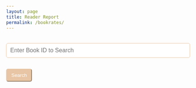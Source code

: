 ```yaml
---
layout: page
title: Reader Report
permalink: /bookrates/
---
```

<meta charset="UTF-8">
<meta name="viewport" content="width=device-width, initial-scale=1.0">
<title>Book Reviews</title>

<style>
  /* Styling for elements */
  .book-card {
    background-color: #E8C5A4/*#D4AFB9*/;
    /*color: #E5E7EB/*#BC4749*/;
    padding: 20px;
    max-width: 700px;
    margin: 20px auto;
    border-radius: 10px;
    box-shadow: 0 4px 8px rgba(0, 0, 0, 0.2);
    text-align: center;
  }
  .book-title {
    font-size: 24px;
    margin-bottom: 10px;
    color: #BC4749;
  }
  .book-author {
    font-size: 18px;
    color: #E5E7EB/*#BC4749*/;
  }
  .book-cover {
    width: 400px;
    height: 600px;
    border-radius: 5px;
    margin: 20px auto;
  }
  .comments-heading {
    color: #fff;
    margin-top: 20px;
  }
  .comment-section {
    background-color: #a57e5a/*#BC4749*/;
    color: white;
    padding: 15px;
    border-radius: 5px;
    text-align: left;
    margin-top: 15px;
  }
  .submit-comment {
    display: block;
    margin-top: 10px;
    background-color: #E8C5A4/*#C45A5C*/;
    border-color: #E8C5A4/*none*/;
    color: white;
    padding: 8px 12px;
    border-radius: 5px;
    cursor: pointer;
    text-align: left;
  }

  .submit-comment:hover {
      background-color: #500A0A/*#72db8e*/;
      transition: 0.3s;
  }

  .comment-box {
    border-bottom: 1px solid #cce7ff;
    padding: 10px;
    margin-top: 10px;
    background-color: #E8C5A4 /*#873132*/;
    border-radius: 5px;
  }
  .comment-text {
    color: white;
  }
  .search-bar {
    width: 100%;
    max-width: 500px;
    margin: 20px auto;
    padding: 10px;
    font-size: 16px;
    border-radius: 5px;
    border: 1px solid #E8C5A4/*#C45A5C*/;
    color: #500A0A;
  }

  input, textarea {
    /*width: 75%;*/
    padding: 5px;
    margin-bottom: 5px;
    border: 1px solid #ccc;
    border-radius: 4px;
    font-size: 12px;
  }

</style>

<div class="search-container">
  <input type="number" id="bookIdSearch" class="search-bar" placeholder="Enter Book ID to Search" />
  <button id="searchButton" class="submit-comment">Search</button>
</div>

<div id="bookContainer">
  <!-- Book content will be dynamically added here -->
</div>

<script type="module">
  import { pythonURI, fetchOptions } from "{{site.baseurl}}/assets/js/api/config.js";
  
  let currentBook = {};

  // Fetch random book from backend (Flask API)
  function fetchRandomBook() {
    fetch(`${pythonURI}/api/random_book`, fetchOptions)
      .then(response => response.json())
      .then(data => {
        if (data && data.title) {
          currentBook = data;
          const bookTitle = data.title;
          const bookAuthor = data.author || 'Unknown Author';
          const bookGenre = data.genre || 'Unknown Genre';
          const bookDescription = data.description || 'No description available';
          const coverUrl = data.cover_url || 'default-image.jpg';

          displayBookInfo(data.id, bookTitle, bookAuthor, bookGenre, bookDescription, coverUrl);
          fetchComments(); // Fetch comments from backend
        } else {
          alert('No book data found.');
        }
      })
      .catch(error => {
        console.error('Error fetching book data:', error);
        alert('Failed to fetch book information.');
      });
  }

  // Fetch book by ID
  function fetchBookById(bookId) {
    fetch(`${pythonURI}/api/books/${bookId}`, fetchOptions)
      .then(response => response.json())
      .then(data => {
        if (data && data.title) {
          currentBook = data;
          const bookTitle = data.title;
          const bookAuthor = data.author || 'Unknown Author';
          const bookGenre = data.genre || 'Unknown Genre';
          const bookDescription = data.description || 'No description available';
          const coverUrl = data.cover_url || 'default-image.jpg';

          displayBookInfo(data.id, bookTitle, bookAuthor, bookGenre, bookDescription, coverUrl);
          fetchComments(); // Fetch comments from backend
        } else {
          alert('Book not found.');
        }
      })
      .catch(error => {
        console.error('Error fetching book data:', error);
        alert('Failed to fetch book information.');
      });
  }

  // Display the book information
  function displayBookInfo(id, title, author, genre, description, cover_url) {
    document.getElementById('bookContainer').innerHTML = ` 
      <div class="book-card">
        <h3 class="book-title">Book ID: ${id} - ${title}</h3>
        <img src="${cover_url}" alt="Book Cover" class="book-cover" />
        <p class="book-author">by ${author}</p>
        <p class="book-genre">Genre: ${genre}</p>
        <p class="book-description">Description: ${description}</p>
        <h4 class="comments-heading">Comments:</h4>
        <div id="commentSection" class="comment-section">
          <label for="bookIdInput">Book ID:</label>
          <input type="number" id="bookIdInput" value="${id}" disabled />

          <label for="userIdInput">User ID:</label>
          <input type="number" id="userIdInput" placeholder="Enter your User ID" />
          <br>
          <textarea id="commentInput" placeholder="Add a comment..."></textarea>
          <button id="submitCommentBtn" class="submit-comment">Submit</button>
          <div id="commentsList"></div>
        </div>
      </div>
    `;

    // Add event listener for the submit button
    const submitButton = document.getElementById('submitCommentBtn');
    submitButton.addEventListener('click', addComment);
  }


  // Fetch comments from the backend
  function fetchComments() {
    fetch(`${pythonURI}/api/comments?book_id=${currentBook.id}`, fetchOptions)
      .then(response => response.json())
      .then(data => {
        if (data.comments) {
          displayComments(data.comments);
        } else {
          console.error('No comments found for this book.');
        }
      })
      .catch(error => {
        console.error('Error fetching comments:', error);
        alert('Failed to fetch comments.');
      });
  }

  function addComment() {
    const commentInput = document.getElementById('commentInput');
    const commentText = commentInput.value.trim();
    const userId = document.getElementById('userIdInput').value.trim();

    if (commentText === '') {
      alert('Comment cannot be empty.');
      return;
    }

    if (!userId) {
      alert('Please enter a valid User ID.');
      return;
    }

    // Fetch username using user_id before submitting the comment
    fetchUserName(userId).then(username => {
      const commentData = {
        book_id: currentBook.id,
        user_id: userId,
        comment_text: commentText
      };

      // Debug: Log the comment data to verify it's correct
      console.log('Sending comment data:', commentData);

      fetch(`${pythonURI}/api/comments`, {
        ...fetchOptions, 
        method: 'POST',
        headers: {
          'Content-Type': 'application/json'
        },
        body: JSON.stringify(commentData),
      })
      .then(response => {
        if (!response.ok) {
          throw new Error('Network response was not ok');
        }
        return response.json();
      })
      .then(data => {
        console.log('Response data:', data);
        if (data.success) {
          // Optionally append the new comment immediately without waiting for fetchComments()
          const commentList = document.getElementById('commentsList');
          
          const newComment = document.createElement('div');
          newComment.classList.add('comment');
          newComment.innerHTML = `
            <p><strong>${username}:</strong> ${commentText}</p>
          `;
          commentList.appendChild(newComment); // Add the new comment to the list

          // Clear the input field
          commentInput.value = '';
        } else {
          alert('Successfully added comment! Refresh to check');
        }
      })
      .catch(error => {
        console.error('Error adding comment:', error);
        alert('Failed to add comment.');
      });
    });
  }

  function fetchUserName(userId) {
    return fetch(`${pythonURI}/api/user/${userId}`, fetchOptions)
      .then(response => response.json())
      .then(data => {
        if (data.name) {
          return data.name;
        } else {
          return "Unknown User"; // Default if no name is found
        }
      })
      .catch(error => {
        console.error('Error fetching user data:', error);
        return "Unknown User"; // Default if error occurs
      });
  }

  // Display comments fetched from the backend
  function displayComments(comments) {
    const commentsList = document.getElementById('commentsList');
    commentsList.innerHTML = ''; // Clear previous comments

    comments.forEach(comment => {
      fetchUserName(comment.user_id).then(username => {
        const commentDiv = document.createElement('div');
        commentDiv.classList.add('comment-box');
        commentDiv.innerHTML = `
          <div class="comment-text" id="comment-${comment.id}">
            <strong>${username}</strong><br>
            <span class="comment-text-display" data-comment-id="${comment.id}">${comment.comment_text}</span>
            <!-- Pencil icon to update the comment -->
            <button class="update-comment" data-comment-id="${comment.id}">📝</button>
            <!-- Trash can button to delete the comment -->
            <button class="delete-comment" data-comment-id="${comment.id}">🗑️</button>
          </div>
        `;
        commentsList.appendChild(commentDiv);
      });
    });

    // Use event delegation for the delete and update buttons
    commentsList.addEventListener('click', (event) => {
      if (event.target.classList.contains('delete-comment')) {
        const commentId = event.target.getAttribute('data-comment-id');
        deleteComment(commentId);
      } else if (event.target.classList.contains('update-comment')) {
        const commentId = event.target.getAttribute('data-comment-id');
        turnCommentIntoEditable(commentId);
      }
  });
}
  

  // Turn comment into editable field when the pencil icon is clicked
  function turnCommentIntoEditable(commentId) {
    const commentElement = document.getElementById(`comment-${commentId}`);
    const commentText = commentElement.querySelector('.comment-text-display');
    const currentText = commentText.textContent;

    // Replace the text with an input field containing the current comment text
    commentText.innerHTML = `
      <input type="text" class="edit-comment-input" value="${currentText}">
      <button class="save-comment" data-comment-id="${commentId}">Save</button>
    `;

    // Add event listener for the save button
    const saveButton = commentElement.querySelector('.save-comment');
    saveButton.addEventListener('click', () => {
      const newCommentText = commentElement.querySelector('.edit-comment-input').value;
      if (newCommentText.trim() === '') {
        alert("Comment cannot be empty.");
        return;
      }
      updateComment(commentId, newCommentText);
    });
  }

  // Update comment function
  function updateComment(commentId, updatedText) {
    const updatedData = {
      comment_text: updatedText
    };

    fetch(`${pythonURI}/api/comments/${commentId}`, {
      ...fetchOptions,
      method: 'PUT',
      headers: {
        'Content-Type': 'application/json'
      },
      body: JSON.stringify(updatedData),
       
    })
    .then(response => response.json())
    .then(data => {
      if (data.comment_text) {
        alert('Comment updated successfully!');
        fetchComments(); // Refresh the comments list
      } else {
        alert('Failed to update comment.');
      }
    })
    .catch(error => {
      console.error('Error updating comment:', error);
      alert('Failed to update comment.');
    });
  }

  // Delete comment function
  function deleteComment(commentId) {
    fetch(`${pythonURI}/api/comments/${commentId}`, {
      ...fetchOptions, 
      method: 'DELETE',
    })
    .then(response => response.json())
    .then(data => {
      if (data.message === 'Comment deleted successfully') {
        alert('Comment deleted successfully!');
        fetchComments(); // Refresh the comments list
      } else {
        console.error('Failed to delete comment.');
      }
    })
    .catch(error => {
      console.error('Error deleting comment:', error);
      console.error('Failed to delete comment.');
    });
  }

  // Search for a book by ID
  function searchBookById() {
    const bookId = document.getElementById('bookIdSearch').value;
    if (bookId) {
      fetchBookById(bookId);
    } else {
      alert('Please enter a valid Book ID.');
    }
  }

  // Add event listener to search button
  document.getElementById('searchButton').addEventListener('click', searchBookById);

  // Fetch random book when page loads
  fetchRandomBook();
</script>
